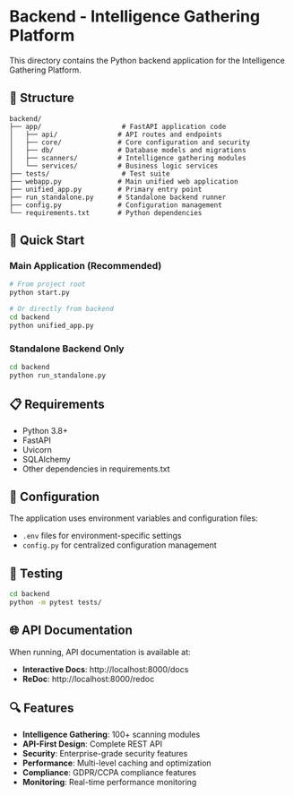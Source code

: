 # Backend - Intelligence Gathering Platform

This directory contains the Python backend application for the Intelligence Gathering Platform.

## 📁 Structure

```
backend/
├── app/                    # FastAPI application code
│   ├── api/               # API routes and endpoints
│   ├── core/              # Core configuration and security
│   ├── db/                # Database models and migrations
│   ├── scanners/          # Intelligence gathering modules
│   └── services/          # Business logic services
├── tests/                  # Test suite
├── webapp.py              # Main unified web application
├── unified_app.py         # Primary entry point
├── run_standalone.py      # Standalone backend runner
├── config.py              # Configuration management
└── requirements.txt       # Python dependencies
```

## 🚀 Quick Start

### Main Application (Recommended)
```bash
# From project root
python start.py

# Or directly from backend
cd backend
python unified_app.py
```

### Standalone Backend Only
```bash
cd backend
python run_standalone.py
```

## 📋 Requirements

- Python 3.8+
- FastAPI
- Uvicorn
- SQLAlchemy
- Other dependencies in requirements.txt

## 🔧 Configuration

The application uses environment variables and configuration files:
- `.env` files for environment-specific settings
- `config.py` for centralized configuration management

## 🧪 Testing

```bash
cd backend
python -m pytest tests/
```

## 🌐 API Documentation

When running, API documentation is available at:
- **Interactive Docs**: http://localhost:8000/docs
- **ReDoc**: http://localhost:8000/redoc

## 🔍 Features

- **Intelligence Gathering**: 100+ scanning modules
- **API-First Design**: Complete REST API
- **Security**: Enterprise-grade security features
- **Performance**: Multi-level caching and optimization
- **Compliance**: GDPR/CCPA compliance features
- **Monitoring**: Real-time performance monitoring
